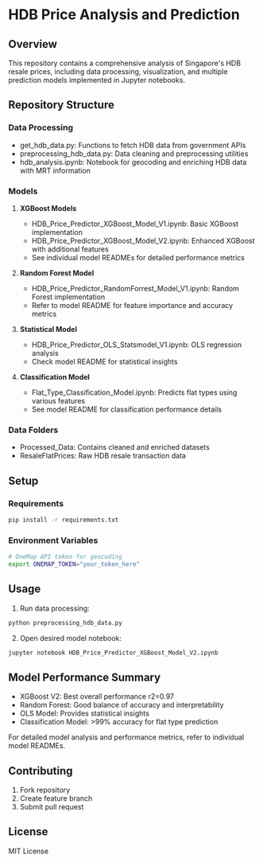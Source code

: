 # HDB Price Analysis and Prediction

## Overview
This repository contains a comprehensive analysis of Singapore's HDB resale prices, including data processing, visualization, and multiple prediction models implemented in Jupyter notebooks.

## Repository Structure

### Data Processing
- get_hdb_data.py: Functions to fetch HDB data from government APIs
- preprocessing_hdb_data.py: Data cleaning and preprocessing utilities
- hdb_analysis.ipynb: Notebook for geocoding and enriching HDB data with MRT information

### Models
1. **XGBoost Models**
   - HDB_Price_Predictor_XGBoost_Model_V1.ipynb: Basic XGBoost implementation
   - HDB_Price_Predictor_XGBoost_Model_V2.ipynb: Enhanced XGBoost with additional features
   - See individual model READMEs for detailed performance metrics

2. **Random Forest Model**
   - HDB_Price_Predictor_RandomForrest_Model_V1.ipynb: Random Forest implementation
   - Refer to model README for feature importance and accuracy metrics

3. **Statistical Model**
   - HDB_Price_Predictor_OLS_Statsmodel_V1.ipynb: OLS regression analysis
   - Check model README for statistical insights

4. **Classification Model**
   - Flat_Type_Classification_Model.ipynb: Predicts flat types using various features
   - See model README for classification performance details

### Data Folders
- Processed_Data: Contains cleaned and enriched datasets
- ResaleFlatPrices: Raw HDB resale transaction data

## Setup

### Requirements
```bash
pip install -r requirements.txt
```

### Environment Variables
```bash
# OneMap API token for geocoding
export ONEMAP_TOKEN="your_token_here"
```

## Usage
1. Run data processing:
````python
python preprocessing_hdb_data.py
````

2. Open desired model notebook:
```bash
jupyter notebook HDB_Price_Predictor_XGBoost_Model_V2.ipynb
```

## Model Performance Summary
- XGBoost V2: Best overall performance r2=0.97
- Random Forest: Good balance of accuracy and interpretability
- OLS Model: Provides statistical insights
- Classification Model: >99% accuracy for flat type prediction

For detailed model analysis and performance metrics, refer to individual model READMEs.

## Contributing
1. Fork repository
2. Create feature branch
3. Submit pull request

## License
MIT License